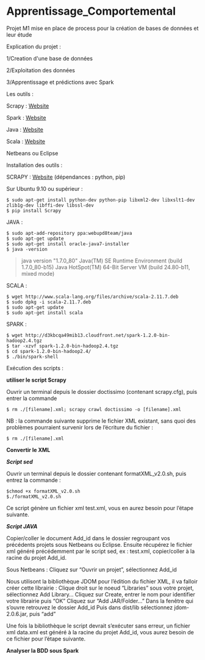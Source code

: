 # Apprentissage_Comportemental

Projet M1 mise en place de process pour la création de bases de données et leur étude

Explication du projet :

1/Creation d'une base de données

2/Exploitation des données

3/Apprentissage et prédictions avec Spark


Les outils :


Scrapy : [Website](http://scrapy.org/)

Spark : [Website](http://spark.apache.org/)

Java : [Website](http://www.java.com)

Scala : [Website](http://www.scala-lang.org/)

Netbeans ou Eclipse

Installation des outils :

SCRAPY : [Website](http://doc.scrapy.org/en/latest/intro/install.html) (dépendances : python, pip)

Sur Ubuntu 9.10 ou supérieur :
```
$ sudo apt-get install python-dev python-pip libxml2-dev libxslt1-dev zlib1g-dev libffi-dev libssl-dev
$ pip install Scrapy
```

JAVA :
```
$ sudo apt-add-repository ppa:webupd8team/java
$ sudo apt-get update
$ sudo apt-get install oracle-java7-installer
$ java -version
```
> java version "1.7.0_80"
> Java(TM) SE Runtime Environment (build 1.7.0_80-b15)
> Java HotSpot(TM) 64-Bit Server VM (build 24.80-b11, mixed mode)

SCALA :
```
$ wget http://www.scala-lang.org/files/archive/scala-2.11.7.deb
$ sudo dpkg -i scala-2.11.7.deb
$ sudo apt-get update
$ sudo apt-get install scala
```

SPARK :
```
$ wget http://d3kbcqa49mib13.cloudfront.net/spark-1.2.0-bin-hadoop2.4.tgz
$ tar -xzvf spark-1.2.0-bin-hadoop2.4.tgz
$ cd spark-1.2.0-bin-hadoop2.4/
$ ./bin/spark-shell
```

Exécution des scripts :


**utiliser le script Scrapy**

Ouvrir un terminal depuis le dossier doctissimo (contenant scrapy.cfg), puis entrer la commande 
```
$ rm ./[filename].xml; scrapy crawl doctissimo -o [filename].xml
```

NB : la commande suivante supprime le fichier XML existant, sans quoi des problèmes pourraient survenir lors de l’écriture du fichier :
```
$ rm ./[filename].xml
```


**Convertir le XML**

 **_Script sed_**
  
  Ouvrir un terminal depuis le dossier contenant formatXML_v2.0.sh, puis entrez la commande :
  ```
  $chmod +x formatXML_v2.0.sh
  $./formatXML_v2.0.sh
  ```
  Ce script génère un fichier xml test.xml, vous en aurez besoin pour l’étape suivante.

  **_Script JAVA_**
  
  Copier/coller le document Add_id dans le dossier regroupant vos précédents projets sous Netbeans ou Eclipse.
  Ensuite récupérez le fichier xml généré précédemment par le script sed, ex : test.xml, copier/coller à la racine du projet Add_id.
  
  Sous Netbeans :
  Cliquez sur “Ouvrir un projet”, sélectionnez Add_id
  
  Nous utilisont la bibliothèque JDOM pour l’édition du fichier XML, il va falloir créer cette librairie :
  Clique droit sur le noeud “Libraries” sous votre projet, sélectionnez Add Library…
  Cliquez sur Create, entrer le nom pour identifier votre librairie puis “OK”
  Cliquez sur “Add JAR/Folder…”
  Dans la fenêtre qui s’ouvre retrouvez le dossier Add_id
  Puis dans dist/lib sélectionnez jdom-2.0.6.jar, puis “add”
  
  Une fois la bibliothèque le script devrait s’exécuter sans erreur, un fichier xml data.xml est généré à la racine du projet Add_id, vous aurez besoin de ce fichier pour l’étape suivante.

**Analyser la BDD sous Spark**

